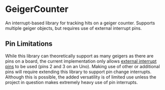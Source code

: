 # GeigerCounter

An interrupt-based library for tracking hits on a geiger counter.
Supports multiple geiger objects, but requires use of external interrupt pins.

## Pin Limitations

While this library can theoretically support as many geigers as there are pins on a board,
the current implementation only allows [external interrupt pins](https://www.arduino.cc/en/Reference/AttachInterrupt)
to be used (pins 2 and 3 on an Uno). Making use of other or additional pins will require extending this library
to support pin change interrupts. Although this is possible, the added versatility is of limited use unless the
project in question makes extremely heavy use of pin interrupts.